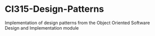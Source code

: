 # CI315-Design-Patterns
Implementation of design patterns from the Object Oriented Software Design and Implementation module
